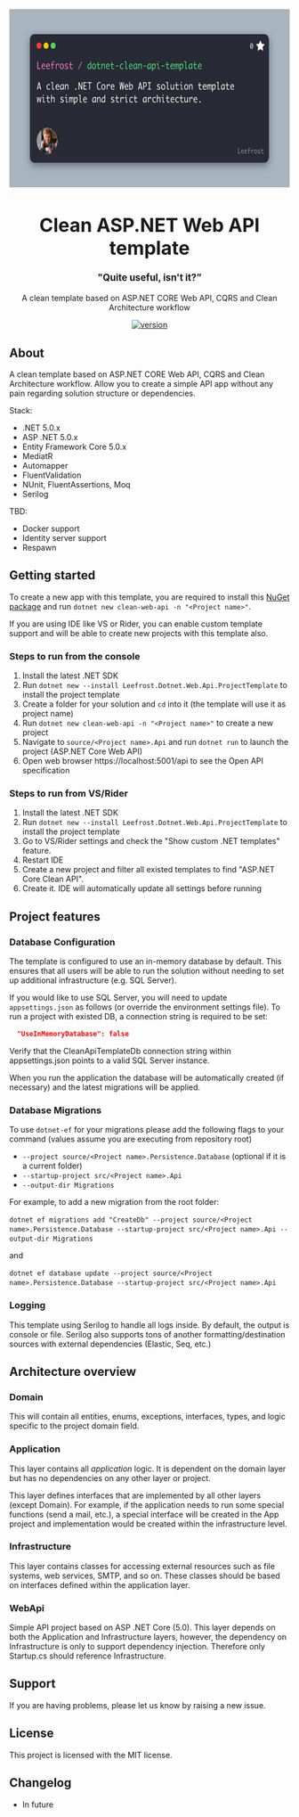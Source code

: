 <div align="center">
    <img src="/.artifacts/clean-api-preview.jpg" height="320" width="640" alt="Clean API template" align="center">
</div>
<big>
  <h1 align="center">Clean ASP.NET Web API template</h1>
</big>
<p align="center">
  <big>
    <h4 align="center">
      "Quite useful, isn't it?”
    </h4>
  </big>
</p>
<p align="center">
  A clean template based on ASP.NET CORE Web API, CQRS and Clean Architecture workflow
</p>
<p align="center">
<a href="">
  <img src="https://img.shields.io/badge/version-1.0-blue.svg" alt="version">
</a>
</p>
<p align="center">
</p>

## About
A clean template based on ASP.NET CORE Web API, CQRS and Clean Architecture workflow. Allow you to create a simple API app without any pain regarding solution structure or dependencies.

Stack:
- .NET 5.0.x
- ASP .NET 5.0.x
- Entity Framework Core 5.0.x
- MediatR
- Automapper
- FluentValidation
- NUnit, FluentAssertions, Moq
- Serilog

TBD:
- Docker support
- Identity server support
- Respawn


## Getting started
To create a new app with this template, you are required to install this  [NuGet package](https://www.nuget.org/packages/Leefrost.Dotnet.Web.Api.ProjectTemplate/) and run `dotnet new clean-web-api -n "<Project name>"`.

If you are using IDE like VS or Rider, you can enable custom template support and will be able to create new projects with this template also.

### Steps to run from the console

1. Install the latest .NET SDK
2. Run `dotnet new --install Leefrost.Dotnet.Web.Api.ProjectTemplate` to install the project template
3. Create a folder for your solution and `cd` into it (the template will use it as project name)
4. Run `dotnet new clean-web-api -n "<Project name>"` to create a new project
5. Navigate to `source/<Project name>.Api` and run `dotnet run` to launch the project (ASP.NET Core Web API)
6. Open web browser https://localhost:5001/api to see the Open API specification

### Steps to run from VS/Rider

1. Install the latest .NET SDK
2. Run `dotnet new --install Leefrost.Dotnet.Web.Api.ProjectTemplate` to install the project template
3. Go to VS/Rider settings and check the "Show custom .NET templates" feature.
4. Restart IDE
5. Create a new project and filter all existed templates to find "ASP.NET Core Clean API".
6. Create it. IDE will automatically update all settings before running

## Project features

### Database Configuration
The template is configured to use an in-memory database by default. This ensures that all users will be able to run the solution without needing to set up additional infrastructure (e.g. SQL Server).

If you would like to use SQL Server, you will need to update `appsettings.json` as follows (or override the environment settings file). To run a project with existed DB, a connection string is required to be set:

```json
  "UseInMemoryDatabase": false
```

Verify that the CleanApiTemplateDb connection string within appsettings.json points to a valid SQL Server instance.

When you run the application the database will be automatically created (if necessary) and the latest migrations will be applied.

### Database Migrations
To use `dotnet-ef` for your migrations please add the following flags to your command (values assume you are executing from repository root)

- `--project source/<Project name>.Persistence.Database` (optional if it is a current folder)
- `--startup-project src/<Project name>.Api`
- `--output-dir Migrations`

For example, to add a new migration from the root folder:

`dotnet ef migrations add "CreateDb" --project source/<Project name>.Persistence.Database --startup-project src/<Project name>.Api --output-dir Migrations`

and

`dotnet ef database update --project source/<Project name>.Persistence.Database --startup-project src/<Project name>.Api`

### Logging

This template using Serilog to handle all logs inside. By default, the output is console or file. Serilog also supports tons of another formatting/destination sources with external dependencies (Elastic, Seq, etc.)

## Architecture overview

### Domain

This will contain all entities, enums, exceptions, interfaces, types, and logic specific to the project domain field.

### Application
This layer contains all *application* logic. It is dependent on the domain layer but has no dependencies on any other layer or project. 

This layer defines interfaces that are implemented by all other layers (except Domain). For example, if the application needs to run some special functions (send a mail, etc.), a special interface will be created in the App project and implementation would be created within the infrastructure level.

### Infrastructure
This layer contains classes for accessing external resources such as file systems, web services, SMTP, and so on. These classes should be based on interfaces defined within the application layer.

### WebApi
Simple API project based on ASP .NET Core (5.0). This layer depends on both the Application and Infrastructure layers, however, the dependency on Infrastructure is only to support dependency injection. Therefore only Startup.cs should reference Infrastructure.

## Support
If you are having problems, please let us know by raising a new issue.

## License
This project is licensed with the MIT license.

## Changelog
* In future
